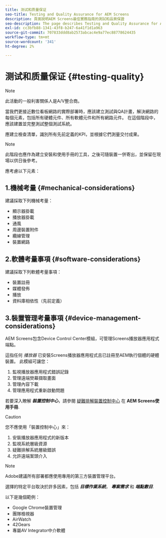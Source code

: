 ```yaml
---
title: 测试和质量保证
seo-title: Testing and Quality Assurance for AEM Screens
description: 頁面說明AEM Screens最佳實務指南的測試和品質保證
seo-description: The page describes Testing and Quality Assurance for AEM Screens Best Practices Guide
exl-id: cc3bfb88-1341-43f8-b247-6a41f1d1a963
source-git-commit: 707833ddd8ab2573abcac4e9a77ec88778624435
workflow-type: tm+mt
source-wordcount: '341'
ht-degree: 2%

---
```


# 测试和质量保证 {#testing-quality}

>[!NOTE]
>此活動的一般利害關係人是A/V整合商。

當我們更接近數位看板網路的實際部署時，應該建立測試與QA計畫，解決網路的每個元素，包括所有硬體元件、所有軟體元件和所有網路元件。
在這個階段中，應該建置並完整測試整個測試系統。

應建立檢查清單，識別所有先前定義的KPI，並根據它們測量交付成果。

>[!NOTE]
>
>此階段也應作為建立安裝和使用手冊的工具，之後可隨裝置一併寄出，並保留在現場以供日後參考。

應考慮以下元素：

## 1.機械考量 {#mechanical-considerations}

建議採取下列機械考量：

* 顯示器掛載
* 播放器掛載
* 通風
* 周邊裝置附件
* 纜線管理
* 裝置網路

## 2.軟體考量事項 {#software-considerations}

建議採取下列軟體考量事項：

* 裝置註冊
* 媒體發佈
* 播放
* 資料庫相依性（先前定義）


## 3.裝置管理考量事項 {#device-management-considerations}

AEM Screens包含Device Control Center模組，可管理Screens播放器應用程式端點。

這指任何 *播放器* 已安裝Screens播放器應用程式且已註冊至AEM執行個體的硬體裝置。
此模組可讓您：

1. 監視播放器應用程式錯誤記錄
1. 管理遠端熒幕擷取畫面
1. 管理內容下載
1. 管理應用程式重新啟動問題

若要深入瞭解 ***裝置控制中心***，請參閱 [疑難排解裝置控制中心](https://helpx.adobe.com/experience-manager/6-5/screens/using/monitoring-screens.html) 在 **AEM Screens使用手冊**.

>[!CAUTION]
>
> 您不應使用「裝置控制中心」來：
> 1. 安裝播放器應用程式的新版本
> 1. 監視系統層級資源
> 1. 疑難排解系統層級錯誤
> 1. 允許遠端案頭介入



>[!NOTE]
>
> Adobe建議所有部署都應使用專用的第三方裝置管理平台。

選擇的特定平台取決於許多因素，包括 ***目標作業系統***， ***專案需求*** 和 ***端點數目***.

以下是幾個範例：

* Google Chrome裝置管理
* 團隊檢視器
* AirWatch
* 42Gears
* 專屬AV Integrator中介軟體
